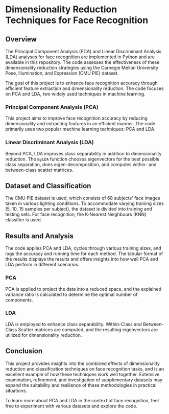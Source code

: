 # Dimensionality Reduction Techniques for Face Recognition

## Overview

The Principal Component Analysis (PCA) and Linear Discriminant Analysis (LDA) analyses for face recognition are implemented in Python and are available in this repository. The code assesses the effectiveness of these dimensionality reduction strategies using the Carnegie Mellon University Pose, Illumination, and Expression (CMU PIE) dataset.

The goal of this project is to enhance face recognition accuracy through efficient feature extraction and dimensionality reduction. The code focuses on PCA and LDA, two widely used techniques in machine learning.

### Principal Component Analysis (PCA)

This project aims to improve face recognition accuracy by reducing dimensionality and extracting features in an efficient manner. The code primarily uses two popular machine learning techniques: PCA and LDA.

### Linear Discriminant Analysis (LDA)

Beyond PCA, LDA improves class separability in addition to dimensionality reduction. The `myLDA` function chooses eigenvectors for the best possible class separation, does eigen-decomposition, and computes within- and between-class scatter matrices.

## Dataset and Classification

The CMU PIE dataset is used, which consists of 68 subjects' face images taken in various lighting conditions. To accommodate varying training sizes (5, 10, 15 samples per subject), the dataset is divided into training and testing sets. For face recognition, the K-Nearest Neighbours (KNN) classifier is used.

## Results and Analysis

The code applies PCA and LDA, cycles through various training sizes, and logs the accuracy and running time for each method. The tabular format of the results displays the results and offers insights into how well PCA and LDA perform in different scenarios.

### PCA

PCA is applied to project the data into a reduced space, and the explained variance ratio is calculated to determine the optimal number of components.

### LDA

LDA is employed to enhance class separability. Within-Class and Between-Class Scatter matrices are computed, and the resulting eigenvectors are utilized for dimensionality reduction.

## Conclusion

This project provides insights into the combined effects of dimensionality reduction and classification techniques on face recognition tasks, and is an excellent example of how these techniques work well together. Extensive examination, refinement, and investigation of supplementary datasets may expand the suitability and resilience of these methodologies in practical situations.

To learn more about PCA and LDA in the context of face recognition, feel free to experiment with various datasets and explore the code.
